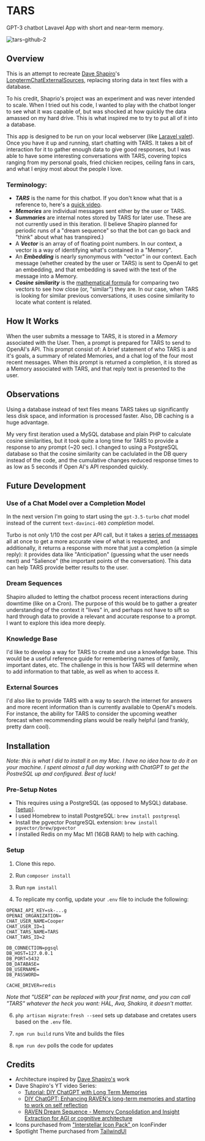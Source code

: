 # TARS

GPT-3 chatbot Lavavel App with short and near-term memory.

![tars-github-2](https://user-images.githubusercontent.com/2053940/224233487-3e2e4c17-670e-4cb8-9561-929d1fa7b76e.jpg)

## Overview

This is an attempt to recreate [Dave Shapiro](https://www.patreon.com/daveshap)'s [LongtermChatExternalSources](https://github.com/daveshap/LongtermChatExternalSources), replacing storing data in text files with a database.

To his credit, Shaprio's project was an experiment and was never intended to scale. When I tried out his code, I wanted to play with the chatbot longer to see what it was capable of, but was shocked at how quickly the data amassed on my hard drive.  This is what inspired me to try to put all of it into a database.

This app is designed to be run on your local webserver (like [Laravel valet](https://laravel.com/docs/10.x/valet)). Once you have it up and running, start chatting with TARS. It takes a bit of interaction for it to gather enough data to give good responses, but I was able to have some interesting conversations with TARS, covering topics ranging from my personal goals, fried chicken recipes, ceiling fans in cars, and what I enjoy most about the people I love.

### Terminology:
- ***TARS*** is the name for this chatbot.  If you don't know what that is a reference to, here's a [quick video](https://www.youtube.com/watch?v=p3PfKf0ndik).
- ***Memories*** are individual messages sent either by the user or TARS.
- ***Summaries*** are internal notes stored by TARS for later use. These are not currently used in this iteration. (I believe Shapiro planned for periodic runs of a "dream sequence" so that the bot can go back and "think" about what has transpired.)
- A ***Vector*** is an array of of floating point numbers.  In our context, a vector is a way of identifying what's contained in a "Memory".
- An ***Embedding*** is nearly synonymous with "vector" in our context. Each message (whether created by the user or TARS) is sent to OpenAI to get an embedding, and that embedding is saved with the text of the message into a Memory.
- ***Cosine similarity*** is the [mathematical formula](https://en.wikipedia.org/wiki/Cosine_similarity) for comparing two vectors to see how close (or, "similar") they are. In our case, when TARS is looking for similar previous conversations, it uses cosine similarity to locate what content is related.

## How It Works

When the user submits a message to TARS, it is stored in a *Memory* associated with the User. Then, a prompt is prepared for TARS to send to OpenAI's API. This prompt consist of: A brief statement of who TARS is and it's goals, a summary of related Memories, and a chat log of the four most recent messages. When this prompt is returned a completion, it is stored as a Memory associated with TARS, and that reply text is presented to the user.

## Observations

Using a database instead of text files means TARS takes up significantly less disk space, and information is processed faster. Also, DB caching is a huge advantage.

My very first iteration used a MySQL database and plain PHP to calculate cosine similarities, but it took quite a long time for TARS to provide a response to any prompt (~20 sec). I changed to using a PostgreSQL database so that the cosine similarity can be caclulated in the DB query instead of the code, and the cumulative changes reduced response times to as low as 5 seconds if Open AI's API responded quickly.

## Future Development

### Use of a Chat Model over a Completion Model
In the next version I'm going to start using the `gpt-3.5-turbo` *chat* model instead of the current `text-davinci-003` *completion* model.

Turbo is not only 1/10 the cost per API call, but it takes a [series of messages](https://platform.openai.com/docs/guides/chat/chat-vs-completions) all at once to get a more accurate view of what is requested, and additionally, it returns a response with more that just a completion (a simple reply): it provides data like "Anticipation" (guessing what the user needs next) and "Salience" (the important points of the conversation). This data can help TARS provide better results to the user.

### Dream Sequences
Shapiro alluded to letting the chatbot process recent interactions during downtime (like on a Cron). The purpose of this would be to gather a greater understanding of the context it "lives" in, and perhaps not have to sift so hard through data to provide a relevant and accurate response to a prompt. I want to explore this idea more deeply.

### Knowledge Base
I'd like to develop a way for TARS to create and use a knowledge base. This would be a useful reference guide for remembering names of family, important dates, etc. The challenge in this is how TARS will determine when to add information to that table, as well as when to access it.

### External Sources
I'd also like to provide TARS with a way to search the internet for answers and more recent information than is currently available to OpenAI's models. For instance, the ability for TARS to consider the upcoming weather forecast when recommending plans would be really helpful (and frankly, pretty darn cool).

## Installation

*Note: this is what I did to install it on my Mac. I have no idea how to do it on your machine. I spent almost a full day working with ChatGPT to get the PostreSQL up and configured. Best of luck!*

### Pre-Setup Notes
- This requires using a PostgreSQL (as opposed to MySQL) database. [[setup](https://www.codementor.io/@engineerapart/getting-started-with-postgresql-on-mac-osx-are8jcopb)].
- I used Homebrew to install PostgreSQL: `brew install postgresql`
- Install the pgvector PostgreSQL extension: `brew install pgvector/brew/pgvector`
- I installed Redis on my Mac M1 (16GB RAM) to help with caching.

### Setup
1. Clone this repo.

2. Run `composer install`

3. Run `npm install`

4. To replicate my config, update your `.env` file to include the following:
```
OPENAI_API_KEY=sk-...g
OPENAI_ORGANIZATION=
CHAT_USER_NAME=Cooper
CHAT_USER_ID=1
CHAT_TARS_NAME=TARS
CHAT_TARS_ID=2

DB_CONNECTION=pgsql
DB_HOST=127.0.0.1
DB_PORT=5432
DB_DATABASE=
DB_USERNAME=
DB_PASSWORD=

CACHE_DRIVER=redis
```
*Note that "USER" can be replaced with your first name, and you can call "TARS" whatever the heck you want: HAL, Ava, Shakira, it doesn't matter.*

6. `php artisan migrate:fresh --seed` sets up database and cretates users based on the `.env` file.

7. `npm run build` runs Vite and builds the files

8. `npm run dev` polls the code for updates

## Credits

- Architecture inspired by [Dave Shapiro's](https://www.patreon.com/daveshap) work
- Dave Shapiro's YT video Series:
  - [Tutorial: DIY ChatGPT with Long Term Memories](https://www.youtube.com/watch?v=c3aiCrk0F0U)
  - [DIY ChatGPT: Enhancing RAVEN's long-term memories and starting to work on self reflection](https://www.youtube.com/watch?v=QGLF3UbDf7g)
  - [RAVEN Dream Sequence - Memory Consolidation and Insight Extraction for AGI or cognitive architecture](https://www.youtube.com/watch?v=QGLF3UbDf7g)
- Icons purchased from ["Interstellar Icon Pack" ](https://www.iconfinder.com/iconsets/interstellar) on IconFinder
- Spotlight Theme purchased from [TailwindUI](https://tailwindui.com/templates/spotlight)


